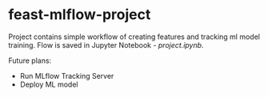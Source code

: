 # feast-mlflow-project

Project contains simple workflow of creating features and tracking ml model training. Flow is saved in Jupyter Notebook - _project.ipynb_.

Future plans:
* Run MLflow Tracking Server
* Deploy ML model